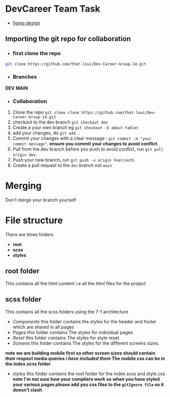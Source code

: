 # DevCareer Team Task

- [figma design](https://www.figma.com/file/ugDNCkXwZ3gyDkI3ovopp8/My-artelab?type=design&node-id=737-4628&mode=design&t=7g9zLKh8PIT41pIW-0)

## Importing the git repo for collaboration

- ### first clone the repo

```bash
git clone https://github.com/that-loui/Dev-Career-Group-14.git
```
- ### Branches
**DEV**
**MAIN**

- ### Collaboration
1. Clone the repo `git clone clone https://github.com/that-loui/Dev-Career-Group-14.git`
2. checkout to the dev branch `git checkout dev`
3. Create a your own branch  eg  `git checkout -b about-tablet`
4. add your changes, do `git add .`
5. Commit your changes with a clear message : `git commit -m "your commit message"`.
**ensure you commit your changes to avoid conflict**
6. Pull from the dev branch before you push to avoid conflict, run `git pull origin dev`.
7. Push your new branch, run `git push -u origin Feat/auth`.
8. Create a pull request to the `dev` branch not `main`

# Merging
Don't merge your branch yourself

# File structure 
There are three folders
- **root**
- **scss**
- **styles**

## root folder
This contains all the html content i.e all the html files for the project

## scss folder
This contains all the scss folders using the 7-1 architecture
- *Components* this folder contains the styles for the header and footer which are shared in all pages
- *Pages* this folder contains The styles for individual pages  
- *Reset* this folder contains The styles for style reset 
- *Screens* this folder contains The styles for the different screens sizes.

**note** **we are building mobile first so other screen sizes should contain their respect media queries *i have included them* The mobile css can be in the index.scss folder**
- *styles* this folder contains the root folder for the index.scss and style.css
**note** **I'm not sure how your compliers work so when you have styled your various pages please add you css files to the `gitIgnore file` so it doesn't clash**

